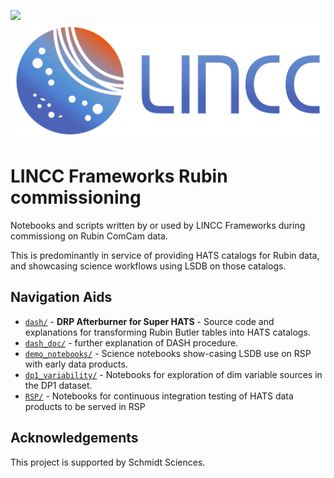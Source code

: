 <img src="https://cdn2.webdamdb.com/1280_2yYofV7cPVE1.png?1607019137" height="200"> [![LINCC Frameworks](https://github.com/astronomy-commons/lsdb/blob/main/docs/lincc-logo.png)](https://lsstdiscoveryalliance.org/programs/lincc-frameworks/)

# LINCC Frameworks Rubin commissioning 

Notebooks and scripts written by or used by LINCC Frameworks during 
commissiong on Rubin ComCam data.

This is predominantly in service of providing HATS catalogs for Rubin data,
and showcasing science workflows using LSDB on those catalogs.

## Navigation Aids

* [`dash/`](./dash/) - **DRP Afterburner for Super HATS** - Source code and explanations for transforming Rubin Butler tables into HATS catalogs.
* [`dash_doc/`](./dash_doc/) - further explanation of DASH procedure.
* [`demo_notebooks/`](./demo_notebooks/) - Science notebooks show-casing LSDB use on RSP with early data products.
* [`dp1_variability/`](./dp1_variability/) - Notebooks for exploration of dim variable sources in the DP1 dataset.
* [`RSP/`](./RSP/) - Notebooks for continuous integration testing of HATS data products to be served in RSP

## Acknowledgements

This project is supported by Schmidt Sciences.
